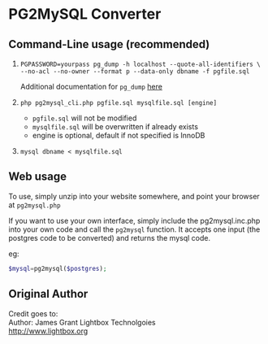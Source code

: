 # PG2MySQL Converter

## Command-Line usage (recommended)

1. `PGPASSWORD=yourpass pg_dump -h localhost --quote-all-identifiers \`
    `--no-acl --no-owner --format p --data-only dbname -f pgfile.sql`
    
    Additional documentation for `pg_dump` [here](http://www.postgresql.org/docs/9.3/static/app-pgdump.html)
    
1. `php pg2mysql_cli.php pgfile.sql mysqlfile.sql [engine]`
    * `pgfile.sql` will not be modified
    * `mysqlfile.sql` will be overwritten if already exists
    * engine is optional, default if not specified is InnoDB
    
1. `mysql dbname < mysqlfile.sql`
  
## Web usage

To use, simply unzip into your website somewhere, and point your browser at `pg2mysql.php`

If you want to use your own interface, simply include the pg2mysql.inc.php into your own code and call the `pg2mysql` function.  It accepts one input (the postgres code to be converted) and returns the mysql code.

eg:
 
```php
$mysql=pg2mysql($postgres);
```

## Original Author
Credit goes to:  
Author: James Grant
Lightbox Technolgoies  
http://www.lightbox.org  